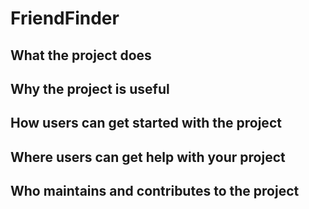 # FriendFinder

## What the project does


## Why the project is useful


## How users can get started with the project


## Where users can get help with your project


## Who maintains and contributes to the project
